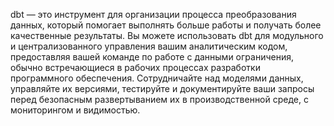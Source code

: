 dbt — это инструмент для организации процесса преобразования данных, который помогает выполнять больше работы и получать более качественные результаты. Вы можете использовать dbt для модульного и централизованного управления вашим аналитическим кодом, предоставляя вашей команде по работе с данными ограничения, обычно встречающиеся в рабочих процессах разработки программного обеспечения. Сотрудничайте над моделями данных, управляйте их версиями, тестируйте и документируйте ваши запросы перед безопасным развертыванием их в производственной среде, с мониторингом и видимостью.